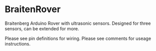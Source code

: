 # BraitenRover
Braitenberg Arduino Rover with ultrasonic sensors.  Designed for three sensors, can be extended for more.

Please see pin definitions for wiring.
Please see comments for useage instructions.
